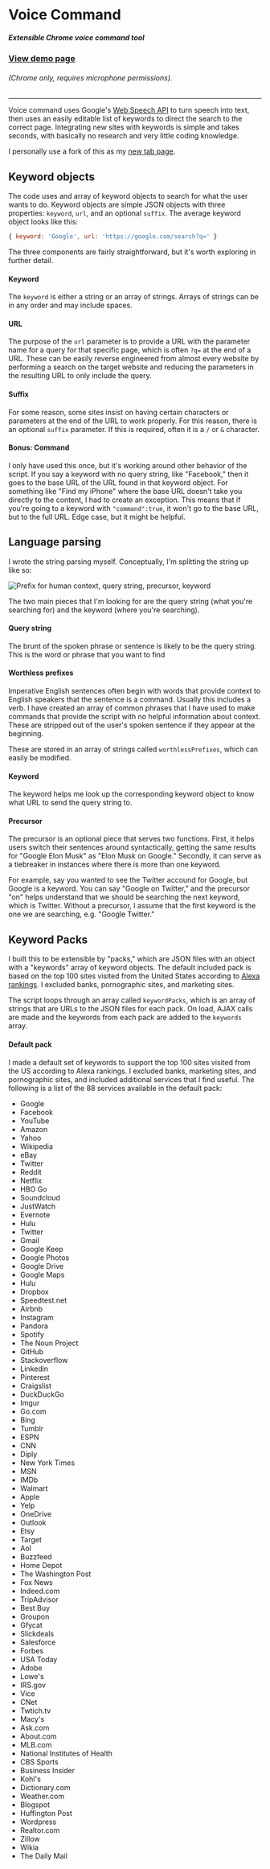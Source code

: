 # Voice Command
##### Extensible Chrome voice command tool


### [View demo page](https://truthlabs.github.io/voice-command/)
###### (Chrome only, requires microphone permissions).

---

Voice command uses Google's [Web Speech API](https://developers.google.com/web/updates/2013/01/Voice-Driven-Web-Apps-Introduction-to-the-Web-Speech-API) to turn speech into text, then uses an easily editable list of keywords to direct the search to the correct page.  Integrating new sites with keywords is simple and takes seconds, with basically no research and very little coding knowledge.

I personally use a fork of this as my [new tab page](https://s.codepen.io/drewvosburg/debug/rOqdjj).

## Keyword objects
The code uses and array of keyword objects to search for what the user wants to do. Keyword objects are simple JSON objects with three properties: `keyword`, `url`, and an optional `suffix`.  The average keyword object looks like this: 
```javascript
{ keyword: 'Google', url: 'https://google.com/search?q=' }
```

The three components are fairly straightforward, but it's worth exploring in further detail.

#### Keyword
The `keyword` is either a string or an array of strings.  Arrays of strings can be in any order and may include spaces.

#### URL
The purpose of the `url` parameter is to provide a URL with the parameter name for a query for that specific page, which is often `?q=` at the end of a URL.  These can be easily reverse engineered from almost every website by performing a search on the target website and reducing the parameters in the resulting URL to only include the query.

#### Suffix
For some reason, some sites insist on having certain characters or parameters at the end of the URL to work properly.  For this reason, there is an optional `suffix` parameter.  If this is required, often it is a `/` or `&` character.

#### Bonus: Command
I only have used this once, but it's working around other behavior of the script.  If you say a keyword with no query string, like "Facebook," then it goes to the base URL of the URL found in that keyword object. For something like "Find my iPhone" where the base URL doesn't take you directly to the content, I had to create an exception.  This means that if you're going to a keyword with `"command":true`, it won't go to the base URL, but to the full URL.  Edge case, but it might be helpful.

## Language parsing
I wrote the string parsing myself.  Conceptually, I'm splitting the string up like so:

![Prefix for human context, query string, precursor, keyword](./example.png)

The two main pieces that I'm looking for are the query string (what you're searching for) and the keyword (where you're searching).

#### Query string
The brunt of the spoken phrase or sentence is likely to be the query string. This is the word or phrase that you want to find

#### Worthless prefixes
Imperative English sentences often begin with words that provide context to English speakers that the sentence is a command.  Usually this includes a verb.  I have created an array of common phrases that I have used to make commands that provide the script with no helpful information about context.  These are stripped out of the user's spoken sentence if they appear at the beginning.

These are stored in an array of strings called `worthlessPrefixes`, which can easily be modified.

#### Keyword
The keyword helps me look up the corresponding keyword object to know what URL to send the query string to.

#### Precursor
The precursor is an optional piece that serves two functions. First, it helps users switch their sentences around syntactically, getting the same results for "Google Elon Musk" as "Elon Musk on Google." Secondly, it can serve as a tiebreaker in instances where there is more than one keyword.

For example, say you wanted to see the Twitter accound for Google, but Google is a keyword. You can say "Google on Twitter," and the precursor "on" helps understand that we should be searching the next keyword, which is Twitter.  Without a precursor, I assume that the first keyword is the one we are searching, e.g. "Google Twitter."

## Keyword Packs

I built this to be extensible by "packs," which are JSON files with an object with a "keywords" array of keyword objects. The default included pack is based on the top 100 sites visited from the United States according to [Alexa rankings](http://www.alexa.com/topsites/countries/US). I excluded banks, pornographic sites, and marketing sites.

The script loops through an array called `keywordPacks`, which is an array of strings that are URLs to the JSON files for each pack. On load, AJAX calls are made and the keywords from each pack are added to the `keywords` array.

#### Default pack

I made a default set of keywords to support the top 100 sites visited from the US according to Alexa rankings. I excluded banks, marketing sites, and pornographic sites, and included additional services that I find useful. The following is a list of the 88 services available in the default pack:

- Google
- Facebook
- YouTube
- Amazon
- Yahoo
- Wikipedia
- eBay
- Twitter
- Reddit
- Netflix
- HBO Go
- Soundcloud
- JustWatch
- Evernote
- Hulu
- Twitter
- Gmail
- Google Keep
- Google Photos
- Google Drive
- Google Maps
- Hulu
- Dropbox
- Speedtest.net
- Airbnb
- Instagram
- Pandora
- Spotify
- The Noun Project
- GitHub
- Stackoverflow
- Linkedin
- Pinterest
- Craigslist
- DuckDuckGo
- Imgur
- Go.com
- Bing
- Tumblr
- ESPN
- CNN
- Diply
- New York Times
- MSN
- IMDb
- Walmart
- Apple
- Yelp
- OneDrive
- Outlook
- Etsy
- Target
- Aol
- Buzzfeed
- Home Depot
- The Washington Post
- Fox News
- Indeed.com
- TripAdvisor
- Best Buy
- Groupon
- Gfycat
- Slickdeals
- Salesforce
- Forbes
- USA Today
- Adobe
- Lowe's
- IRS.gov
- Vice
- CNet
- Twtich.tv
- Macy's
- Ask.com
- About.com
- MLB.com
- National Institutes of Health
- CBS Sports
- Business Insider
- Kohl's
- Dictionary.com
- Weather.com
- Blogspot
- Huffington Post
- Wordpress
- Realtor.com
- Zillow
- Wikia
- The Daily Mail